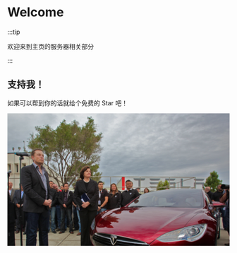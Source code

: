 # Welcome

:::tip

欢迎来到主页的服务器相关部分

:::

## 支持我！

如果可以帮到你的话就给个免费的 Star 吧！

![](../../static/img/intro.png)
